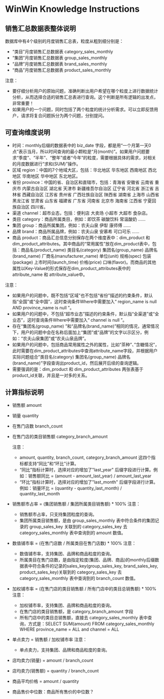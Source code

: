 # WinWin Knowledge Instructions



## 销售汇总数据表整体说明

数据库中有4个级别的月度销售汇总表，粒度从粗到细分别是：
- “类目”月度销售汇总数据表 category_sales_monthly
- “集团”月度销售汇总数据表 group_sales_monthly
- “品牌”月度销售汇总数据表 brand_sales_monthly
- “商品”月度销售汇总数据表 product_sales_monthly

注意：
- 要仔细分析用户的原始问题，准确判断出用户希望在哪个粒度上进行数据统计分析，从而选择合适的销售汇总表进行查询。这个判断是所有逻辑的出发点，非常重要！
- 如果用户的一个问题，同时包括了两个粒度的统计分析需求。可以立即反馈用户，请求将复合问题拆分为两个问题，分别提问。



## 可查询维度说明

- 时间：monthly后缀的数据表中的 biz_date 字段，都是用“一个月第一天0点”表示当月，所以时间查询的最小颗粒是“月(month)”。如果用户问题要求“季度”、“半年”、“整年”或者“今年”的粒度，需要根据具体的需求，对相关的月度数据进行“求和(SUM)”操作。
- 区域 region：中国的7个地域大区，包括：华北地区 华东地区 西南地区 西北地区 华南地区 华中地区 东北地区。
- 省份 province：中国的省、自治区和直辖市，包括：青海省 安徽省 云南省 重庆市 内蒙古自治区 湖北省 天津市 新疆维吾尔自治区 辽宁省 河北省 浙江省 吉林省 西藏自治区 江苏省 贵州省 广西壮族自治区 陕西省 湖南省 上海市 山西省 黑龙江省 甘肃省 山东省 福建省 广东省 河南省 北京市 海南省 江西省 宁夏回族自治区 四川省。
- 渠道 channel：超市业态，包括：便利店 大卖场 小超市 大超市 食杂店。
- 类目 category：商品所属类目，例如：即饮茶 碳酸饮料 常温酸奶 ……
- 集团 group：商品所属集团，例如：农夫山泉 伊犁 康师傅 ……
- 品牌 brand：商品所属品牌，例如：农夫山泉 安慕希 可口可乐 ……
- 商品 product：商品汇总信息分别保存在两个维度表中：dim_product 和 dim_product_attributes。其中商品的“常用属性”放在dim_product表中，包括：商品名(product_name) 类目名(category)  集团名(group_name) 品牌名(brand_name) 厂商名(manufacturer_name) 单位(unit) 规格(spec) 包装(package) 上市时间(launch_time) 价格(price) 口味(flavor)。而商品的其他属性以Key-Value的形式保存在dim_product_attributes表中的 attribute_name 和 attribute_value中。

注意：
- 如果用户的问题中，既不包括“区域”也不包括“省份”描述的约束条件，默认指“全国”或“全中国”，这时查询条件Where中需要加入“ region_name is null AND province_name is null ”。
- 如果用户的问题中，不包括“超市业态”描述的约束条件，默认指“全渠道”或“全业态”，这时查询条件Where中需要加入“ channel is null ”。
- 存在“集团名(group_name) ”和“品牌名(brand_name)”相同的情况，通常情况下，用户的问题中会在名称后面加上“集团”或“品牌”的文字以示区分，例如：“农夫山泉集团”或“农夫山泉品牌”。
- 如果用户的问题中，包括商品常用属性之外的属性，比如”茶种”、”含糖情况”，此时需要在dim_product_attributes中查询attribute_name字段，并根据用户实际问题组合”类目名(category)  集团名(group_name) 品牌名(brand_name)”字段查询出product_id，然后展开后续的查询逻辑。
- 需要强调的是：dim_product 和 dim_product_attributes 两张表基于product_id关联，并且是一对多的关系。



## 计算指标说明

- 销售额 amount
- 销量 quantity
- 在售门店数 branch_count
- 在售门店的类目销售额 category_branch_amount

   注意：
   - amount, quantity, branch_count, category_branch_amount 这四个指标都支持“同比”和“环比”计算。
   - “同比”指标计算时，选择对应的增加了"last_year" 后缀字段进行计算。例如：销售额同比 = (amount - amount_last_year) / amount_last_year
   - “环比”指标计算时，选择对应的增加了"last_month" 后缀字段进行计算。例如：销量环比 = (quantity - quantity_last_month) / quantity_last_month



- 销售额市占率 = (集团销售额 / 集团所属类目销售额) \* 100%
   注意：
   - 销售额市占率，只支持集团粒度的查询。
   - 集团所属类目销售额，是由 group_sales_monthly 表中符合条件的集团记录的 group_sales_key 关联到的 category_sales_key 去 category_sales_monthly 表中查询到的 amount 数值。

- 数值铺市率 = (在售门店数 / 所属类目在售门店数) \* 100%
   注意：
   - 数值铺市率，支持集团、品牌和商品粒度的查询。
   - 所属类目在售门店数，是由指定粒度(集团、品牌、商品)的monthly后缀数据表中符合条件的记录的sales_key(group_sales_key, brand_sales_key, product_sales_key)关联到的 category_sales_key 去 category_sales_monthly 表中查询到的 branch_count 数值。

- 加权铺市率 = (在售门店的类目销售额 / 所有门店中的类目总销售额) \* 100%
   注意：
   - 加权铺市率，支持集团、品牌和商品粒度的查询。
   - 在售门店的类目销售额，是 category_branch_amount 字段
   - 所有门店中的类目总销售额，直接去 category_sales_monthly 表中查询，方式是：SELECT SUM(amount) FROM category_sales_monthly WHERE province_name = ALL and channel = ALL

- 单点卖力 = 销售额 / 加权铺市率
   注意：
   - 单点卖力，支持集团、品牌和商品粒度的查询。

- 店均卖力(销量) = amount / branch_count
- 店均卖力(销售额) = quantity / branch_count
- 商品平均价格 = amount / quantity


- 商品售价中位数：商品所有售价的中位数？
